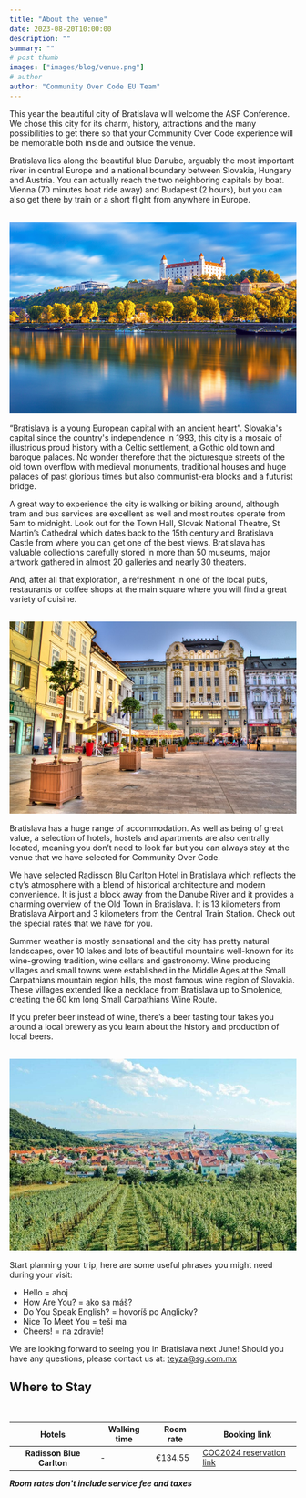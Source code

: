 ```yaml
---
title: "About the venue"
date: 2023-08-20T10:00:00
description: ""
summary: ""
# post thumb
images: ["images/blog/venue.png"]
# author
author: "Community Over Code EU Team"
---
```


This year the beautiful city of Bratislava will welcome the ASF Conference. We chose this city for its charm, history, attractions and the many possibilities to get there so that your Community Over Code experience will be memorable both inside and outside the venue. 


Bratislava lies along the beautiful blue Danube, arguably the most important river in central Europe and a national boundary between Slovakia, Hungary and Austria. You can actually reach the two neighboring capitals by boat. Vienna (70 minutes boat ride away) and Budapest (2 hours), but you can also get there by train or a short flight from anywhere in Europe. 

<br>

<img class="img-fluid mx-auto d-block mb-1" src="/images/blog/images-bratislava1.jpg">

<br>

“Bratislava is a young European capital with an ancient heart”. Slovakia's capital since the country's independence in 1993, this city is a mosaic of illustrious proud history with a Celtic settlement, a Gothic old town and baroque palaces. No wonder therefore that the picturesque streets of the old town overflow with medieval monuments, traditional houses and huge palaces of past glorious times but also communist-era blocks and a futurist bridge.

A great way to experience the city is walking or biking around, although tram and bus services are excellent as well and most routes operate from 5am to midnight. Look out for the Town Hall, Slovak National Theatre, St Martin’s Cathedral which dates back to the 15th century and Bratislava Castle from where you can get one of the best views. Bratislava has valuable collections carefully stored in more than 50 museums, major artwork gathered in almost 20 galleries and nearly 30 theaters. 

And, after all that exploration, a refreshment in one of the local pubs, restaurants or coffee shops at the main square where you will find a great variety of cuisine. 

<br>

<img class="img-fluid mx-auto d-block mb-1" src="/images/blog/images-bratislava2.jpg">

<br>

Bratislava has a huge range of accommodation. As well as being of great value, a selection of hotels, hostels and apartments are also centrally located, meaning you don’t need to look far but you can always stay at the venue that we have selected for Community Over Code.

We have selected Radisson Blu Carlton Hotel in Bratislava which reflects the city’s atmosphere with a blend of historical architecture and modern convenience. It is just a block away from the Danube River and it provides a charming overview of the Old Town in Bratislava. It is 13 kilometers from Bratislava Airport and 3 kilometers from the Central Train Station. Check out the special rates that we have for you.

Summer weather is mostly sensational and the city has pretty natural landscapes, over 10 lakes and lots of beautiful mountains well-known for its wine-growing tradition, wine cellars and gastronomy. Wine producing villages and small towns were established in the Middle Ages at  the Small Carpathians mountain region hills, the most famous wine region of Slovakia. These villages extended like a necklace from Bratislava up to Smolenice, creating the 60 km long Small Carpathians Wine Route.

If you prefer beer instead of wine, there’s a beer tasting tour takes you around a local brewery as you learn about the history and production of local beers. 

<br>

<img class="img-fluid mx-auto d-block mb-1" src="/images/blog/images-bratislava3.jpg">

<br>

Start planning your trip, here are some useful phrases you might need during your visit: 

* Hello = ahoj
* How Are You? = ako sa máš?
* Do You Speak English? = hovoríš po Anglicky?
* Nice To Meet You = teši ma
* Cheers! = na zdravie!

We are looking forward to seeing you in Bratislava next June! Should you have any questions, please contact us at: teyza@sg.com.mx


<a id="lodging"></a>
<h2 id="discounts" class="text-center">Where to Stay</h2>

<br>


<table class="table" style="background-color: transparent !important;">
    <tr>
      <th scope="col">Hotels</th>
      <th scope="col">Walking time</th>
      <th scope="col">Room rate</th>
      <th scope="col">Booking link</th>
    </tr>
  <tbody>
    <tr>
      <th scope="row">Radisson Blue Carlton</th>
      <td>-</td>
      <td>€134.55</td>
      <td><a href="http://tinyurl.com/mupc3fhk">COC2024 reservation link</td>
    </tr>
  </tbody>
</table>

   
***Room rates don't include service fee and taxes***